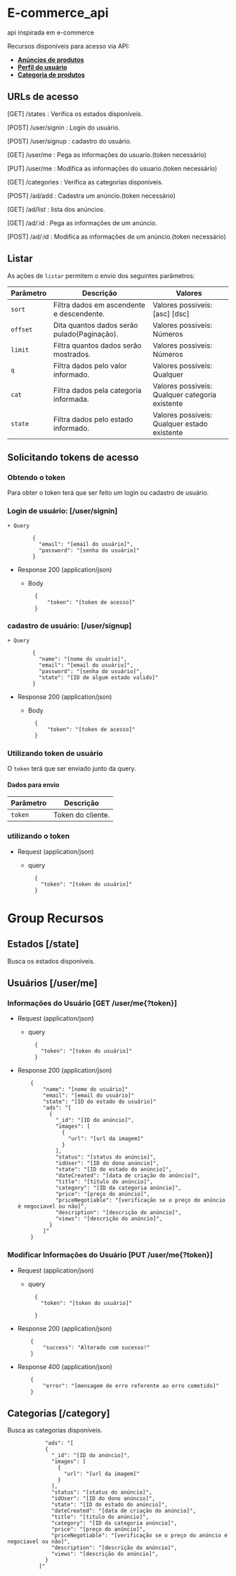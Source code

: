 # E-commerce_api

api inspirada em e-commerce

Recursos disponíveis para acesso via API:
* [**Anúncios de produtos**](#reference)
* [**Perfil do usuário**](#reference)
* [**Categoria de produtos**](#reference)

## URLs de acesso

[GET] /states : Verifica os estados disponíveis.

[POST] /user/signin : Login do usuário.

[POST] /user/signup : cadastro do usuário.

[GET] /user/me : Pega as informações do usuario.(token necessário)

[PUT] /user/me : Modifica as informações do usuario.(token necessário)

[GET] /categories : Verifica as categorias disponíveis.

[POST] /ad/add : Cadastra um anúncio.(token necessário)

[GET] /ad/list : lista dos anúncios.

[GET] /ad/:id : Pega as informações de um anúncio.

[POST] /ad/:id : Modifica as informações de um anúncio.(token necessário)

## Listar
As ações de `listar` permitem o envio dos seguintes parâmetros:

| Parâmetro | Descrição | Valores |
|---|---|---|
| `sort` | Filtra dados em ascendente e descendente. | Valores possiveis: [asc] [dsc] |
| `offset` | Dita quantos dados serão pulado(Paginação). | Valores possiveis: Números |
| `limit` | Filtra quantos dados serão mostrados. | Valores possiveis: Números |
| `q` | Filtra dados pelo valor informado. | Valores possiveis: Qualquer |
| `cat` | Filtra dados pela categoria informada. | Valores possiveis: Qualquer categoria existente |
| `state` | Filtra dados pelo estado informado. | Valores possiveis: Qualquer estado existente |


## Solicitando tokens de acesso

### Obtendo o token

Para obter o token terá que ser feito um login ou cadastro de usuário.

### Login de usuário: [/user/signin]

    + Query

            {
              "email": "[email do usuário]",
              "password": "[senha do usuário]"
            }

+ Response 200 (application/json)

    + Body

            {
                "token": "[token de acesso]"
            }

### cadastro de usuário: [/user/signup]

    + Query

            {
              "name": "[nome do usuário]",
              "email": "[email do usuário]",
              "password": "[senha do usuário]",
              "state": "[ID de algum estado valido]"
            }

+ Response 200 (application/json)

    + Body

            {
                "token": "[token de acesso]"
            }

### Utilizando token de usuário

O `token` terá que ser enviado junto da query.

#### Dados para envio
| Parâmetro | Descrição |
|---|---|
| `token` | Token do cliente. |


### utilizando o token

+ Request (application/json)

    + query

            {
              "token": "[token do usuário]"
            }


# Group Recursos

## Estados [/state]

Busca os estados disponíveis.

## Usuários [/user/me]

### Informações do Usuário [GET /user/me{?token}]
 
+ Request (application/json)

    + query

            {
              "token": "[token do usuário]"
            }

+ Response 200 (application/json)

          {
              "name": "[nome do usuário]"
              "email": "[email do usuário]"
              "state": "[ID do estado do usuário]" 
              "ads": "[
                {
                  "_id": "[ID do anúncio]",
                  "images": [
                    {
                      "url": "[url da imagem]"
                    }
                  ],
                  "status": "[status do anúncio]",
                  "idUser": "[ID do dono anúncio]",
                  "state": "[ID do estado do anúncio]",
                  "dateCreated": "[data de criação do anúncio]",
                  "title": "[titulo do anúncio]",
                  "category": "[ID da categoria anúncio]",
                  "price": "[preço do anúncio]",
                  "priceNegotiable": "[verificação se o preço do anúncio é negociavel ou não]",
                  "description": "[descrição do anúncio]",
                  "views": "[descrição do anúncio]",
                }
              ]"
          }

### Modificar Informações do Usuário [PUT /user/me{?token}]
 
+ Request (application/json)

    + query

            {
              "token": "[token do usuário]"
              
            }

+ Response 200 (application/json)

          {
              "success": "Alterado com sucesso!"
          }

+ Response 400 (application/json)

          {
              "error": "[mensagem de erro referente ao erro cometido]"
          }

## Categorias [/category]

Busca as categorias disponíveis.

                "ads": "[
                {
                  "_id": "[ID do anúncio]",
                  "images": [
                    {
                      "url": "[url da imagem]"
                    }
                  ],
                  "status": "[status do anúncio]",
                  "idUser": "[ID do dono anúncio]",
                  "state": "[ID do estado do anúncio]",
                  "dateCreated": "[data de criação do anúncio]",
                  "title": "[titulo do anúncio]",
                  "category": "[ID da categoria anúncio]",
                  "price": "[preço do anúncio]",
                  "priceNegotiable": "[verificação se o preço do anúncio é negociavel ou não]",
                  "description": "[descrição do anúncio]",
                  "views": "[descrição do anúncio]",
                }
              ]"
